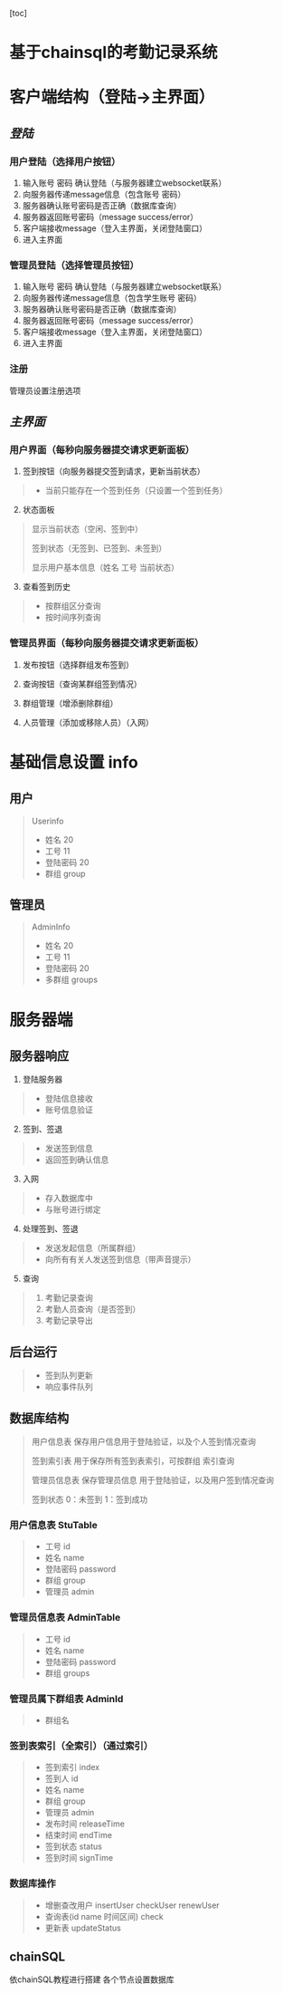 [toc]

# 基于chainsql的考勤记录系统


# 客户端结构（登陆->主界面）

## *登陆*

### 用户登陆（选择用户按钮）

1. 输入账号 密码 确认登陆（与服务器建立websocket联系）
2. 向服务器传递message信息（包含账号 密码）
3. 服务器确认账号密码是否正确（数据库查询）
4. 服务器返回账号密码（message success/error）
5. 客户端接收message（登入主界面，关闭登陆窗口）
6. 进入主界面

### 管理员登陆（选择管理员按钮）

1. 输入账号 密码 确认登陆（与服务器建立websocket联系）
2. 向服务器传递message信息（包含学生账号 密码）
3. 服务器确认账号密码是否正确（数据库查询）
4. 服务器返回账号密码（message success/error）
5. 客户端接收message（登入主界面，关闭登陆窗口）
6. 进入主界面

### 注册

管理员设置注册选项

## *主界面*

### 用户界面（每秒向服务器提交请求更新面板）

1. 签到按钮（向服务器提交签到请求，更新当前状态）
> - 当前只能存在一个签到任务（只设置一个签到任务）
>
2. 状态面板
> 显示当前状态（空闲、签到中）
>
> 签到状态（无签到、已签到、未签到）
>
> 显示用户基本信息（姓名 工号 当前状态）

3. 查看签到历史

> - 按群组区分查询
> - 按时间序列查询

### 管理员界面（每秒向服务器提交请求更新面板）

1. 发布按钮（选择群组发布签到）

2. 查询按钮（查询某群组签到情况）

3. 群组管理（增添删除群组）

4. 人员管理（添加或移除人员）（入网）



# 基础信息设置 info

## 用户

> Userinfo
> - 姓名 20
> - 工号 11
> - 登陆密码 20
> - 群组 group 

## 管理员

> AdminInfo
> - 姓名 20
> - 工号 11
> - 登陆密码 20
> - 多群组 groups

# 服务器端

## 服务器响应

1.  登陆服务器

> - 登陆信息接收
> - 账号信息验证

2.  签到、签退
> - 发送签到信息
> - 返回签到确认信息

3. 入网
> - 存入数据库中
> - 与账号进行绑定

4. 处理签到、签退
> - 发送发起信息（所属群组）
> - 向所有有关人发送签到信息（带声音提示）
>
5. 查询
> 1. 考勤记录查询
> 2. 考勤人员查询（是否签到）
> 3. 考勤记录导出

## 后台运行
> - 签到队列更新
> - 响应事件队列
>

## 数据库结构

> 用户信息表 保存用户信息用于登陆验证，以及个人签到情况查询
>
> 签到索引表 用于保存所有签到表索引，可按群组 索引查询
>
> 管理员信息表 保存管理员信息 用于登陆验证，以及用户签到情况查询
> 
> 签到状态 0：未签到 1：签到成功

### 用户信息表 StuTable 

> - 工号 id
> - 姓名 name
> - 登陆密码 password
> - 群组 group 
> - 管理员 admin

### 管理员信息表 AdminTable

> - 工号 id
> - 姓名 name
> - 登陆密码 password
> - 群组 groups

### 管理员属下群组表  AdminId
> - 群组名

### 签到表索引（全索引）（通过索引）

> - 签到索引 index
> - 签到人 id
> - 姓名 name
> - 群组 group
> - 管理员 admin
> - 发布时间 releaseTime
> - 结束时间 endTime
> - 签到状态 status
> - 签到时间 signTime

### 数据库操作

> - 增删查改用户 insertUser checkUser renewUser 
> - 查询表(id name 时间区间) check
> - 更新表 updateStatus
> 

## chainSQL

依chainSQL教程进行搭建 各个节点设置数据库





